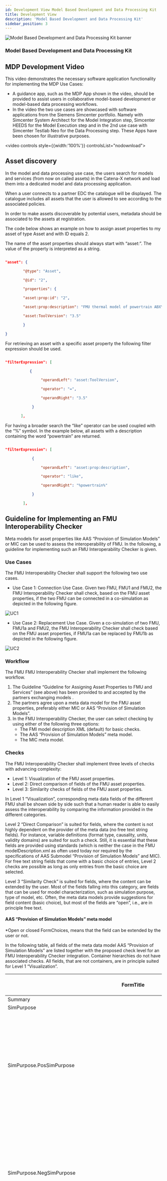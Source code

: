 ```yaml
---
id: Development View Model Based Development and Data Processing Kit
title: Development View
description: 'Model Based Development and Data Processing Kit'
sidebar_position: 3
---
```


![Model Based Development and Data Processing Kit banner](/img/kit-icons/behaviour-mdp-kit-icon.svg)

### Model Based Development and Data Processing Kit
<!--
Development View of the Kit.
-->

## MDP Development Video

This video demonstrates the necessary software application functionality for implementing the MDP Use Cases:

- A guidance app, such as the MDP App shown in the video, should be provided to assist users in collaborative model-based development or model-based data processing workflows.
- In the video the two use cases are showcased with software applications from the Siemens Simcenter portfolio. Namely with Simcenter System Architect for the Model Integration step, Simcenter HEEDS for the Model Execution step and in the 2nd use case with Simcenter Testlab Neo for the Data Processing step. These Apps have been chosen for illustrative purposes.

<video controls style={{width:'100%'}} controlsList="nodownload">
    <source src="images/mdp_kit_v1.0.mp4"/>
</video>

## Asset discovery

In the model and data processing use case, the users search for models and services (from now on called assets) in the Catena-X network and load them into a dedicated model and data processing application.

When a user connects to a partner EDC the catalogue will be displayed. The catalogue includes all assets that the user is allowed to see according to the associated policies.

In order to make assets discoverable by potential users, metadata should be associated to the assets at registration.

The code below shows an example on how to assign asset properties to my asset of type Asset and with ID equals 2.

The name of the asset properties should always start with “asset:”. The value of the property is interpreted as a string.

```json

"asset": {

        "@type": "Asset",

        "@id": "2",

        "properties": {

        "asset:prop:id": "2",

        "asset:prop:description": "FMU thermal model of powertrain ABXYZ",

        "asset:ToolVersion": "3.5"

        }

}

```

For retrieving an asset with a specific asset property the following filter expression should be used.

```json

"filterExpression": [

           {

                "operandLeft": "asset:ToolVersion",

                "operator": "=",

                "operandRight": "3.5"

            }

       ],

```

For having a broader search the “like” operator can be used coupled with the “%” symbol. In the example below, all assets with a description containing the word “powertrain” are returned.

```json

"filterExpression": [

            {

                "operandLeft": "asset:prop:description",

                "operator": "like",

                "operandRight": "%powertrain%"

            }

        ],

```

## Guideline for Implementing an FMU Interoperability Checker

Meta models for asset properties like AAS “Provision of Simulation Models” or MIC can be used to assess the interoperability of FMU. In the following, a guideline for implementing such an FMU Interoperability Checker is given.

### Use Cases

The FMU Interoperability Checker shall support the following two use cases.

- Use Case 1: Connection Use Case. Given two FMU, FMU1 and FMU2, the FMU Interoperability Checker shall check, based on the FMU asset properties, if the two FMU can be connected in a co-simulation as depicted in the following figure.

![UC1](images/Pic_IntCheckUC1.png)

- Use Case 2: Replacement Use Case. Given a co-simulation of two FMU, FMU1a and FMU2, the FMU Interoperability Checker shall check based on the FMU asset properties, if FMU1a can be replaced by FMU1b as depicted in the following figure.

![UC2](images/Pic_IntCheckUC2.png)

### Workflow

The FMU FMU Interoperability Checker shall implement the following workflow.

1. The Guideline “Guideline for Assigning Asset Properties to FMU and Services” (see above) has been provided to and accepted by the partners exchanging models .
2. The partners agree upon a meta data model for the FMU asset properties, preferably either MIC or AAS “Provision of Simulation Models”.
3. In the FMU Interoperability Checker, the user can select checking by using either of the following three options:
    - The FMI model description XML (default) for basic checks.
    - The AAS “Provision of Simulation Models” meta model.
    - The MIC meta model.

### Checks

The FMU Interoperability Checker shall implement three levels of checks with advancing complexity:

- Level 1: Visualization of the FMU asset properties.
- Level 2: Direct comparison of fields of the FMU asset properties.
- Level 3: Similarity checks of fields of the FMU asset properties.

In Level 1 “Visualization”, corresponding meta data fields of the different FMU shall be shown side by side such that a human reader is able to easily assess the interoperability by comparing the information provided in the different categories.

Level 2 “Direct Comparison” is suited for fields, where the content is not highly dependent on the provider of the meta data (no free text string fields). For instance, variable definitions (format type, causality, units, validity domains) are suited for such a check. Still, it is essential that these fields are provided using standards (which is neither the case in the FMU modelDescription.xml as often used today nor required by the specifications of AAS Submodel “Provision of Simulation Models” and MIC). For free text string fields that come with a basic choice of entries, Level 2 checks are possible as long as only entries from the basic choice are selected.

Level 3 “Similarity Check” is suited for fields, where the content can be extended by the user. Most of the fields falling into this category, are fields that can be used for model characterization, such as simulation purpose, type of model, etc. Often, the meta data models provide suggestions for field content (basic choice), but most of the fields are “open”, i.e., are in principle free text.

#### AAS “Provision of Simulation Models” meta model

*Open or closed FormChoices, means that the field can be extended by the user or not.

In the following table, all fields of the meta data model AAS “Provision of Simulation Models” are listed together with the proposed check level for an FMU Interoperability Checker integration. Container hierarchies do not have associated checks. All fields, that are not containers, are in principle suited for Level 1 “Visualization”.

| **FormTitle**| **FormChoices** | **FormChoices<br/>open or closed*** | **Level 1<br/>Visualization** | **Level 2<br/>Direct Comparison** | **Level 3<br/>Similarity Check** |
| --- | --- | --- | --- | --- | --- |
|Summary|||x|||
|SimPurpose||||||
|SimPurpose.PosSimPurpose|Concept evaluation;<br/>Sizing;<br/>Control design;<br/>Behaviour in fault condition;<br/>Validation and testing;<br/>Virtual commissioning;<br/>Condition monitoring;<br/>Predictive maintenance;<br/>Operator Training;<br/>Teaching|open|x|(x)|x|
|SimPurpose.NegSimPurpose|Concept evaluation;<br/>Sizing;<br/>Control design;<br/>Behaviour in fault condition;<br/>Validation and testing;<br/>Virtual commissioning;<br/>Condition monitoring;<br/>Predictive maintenance;<br/>Operator Training;<br/>Teaching|open|x|(x)|x|
|TypeOfModel|Linear model;<br/>Nonlinear model;<br/>Data-driven model;<br/>Lumped element model;<br/>Fixed causality model;<br/>Acausal model|open|x|(x)|x|
|ScopeOfModel|Logic and timing behaviour;<br/>Geometry;<br/>Kinematics;<br/>Dynamics;<br/>Distribution networks;<br/>Network communication;<br/>Visualization|open|x|(x)|x|
|LicenseModel|free;<br/>perpetual;<br/>subscription;<br/>volume-based|open|x|x|(x)|
|EngineeringDomain|Hydraulic Engineering;<br/>Electrical Engineering;<br/>Pneumatic Engineering;<br/>Mechanical Engineering;<br/>Material Flow;<br/>Robotics;<br/>Image Processing;<br/>Data Engineering;<br/>Process Engineering;<br/>Workflow Engineering;<br/>HMI Engineering;<br/>Control Engineering |open|x|(x)|x|
|Environment||||||
|Environment.OperatingSystem|||x|x||
|Environment.ToolEnvironment|||x|||
|Environment.DependencyEnvironment|||x|||
|Environment.VisualizationInformation|separately;<br/>integrated;<br/>none|closed|x|||
|Environment.SimulationTool||||||
|Environment.SimulationTool.SimToolName|||x|||
|Environment.SimulationTool.DependencySimTool|||x|||
|Environment.SimulationTool.Compiler|||x|||
|Environment.SimulationTool.SolverAndTolerances||||||
|Environment.SimulationTool.SolverAndTolerances.StepSizeControlNeeded|||x|||
|Environment.SimulationTool.SolverAndTolerances.FixedStepSize|||x|||
|Environment.SimulationTool.SolverAndTolerances.StiffSolverNeeded|||x|||
|Environment.SimulationTool.SolverAndTolerances.SolverIncluded|||x|x||
|Environment.SimulationTool.SolverAndTolerances.TestedToolSolverAlgorithm||||||
|Environment.SimulationTool.SolverAndTolerances.TestedToolSolverAlgorithm.SolverAlgorithm|||x|||
|Environment.SimulationTool.SolverAndTolerances.TestedToolSolverAlgorithm.ToolSolverFurtherDescription|||x|||
|Environment.SimulationTool.SolverAndTolerances.TestedToolSolverAlgorithm.Tolerance|||x|||
|RefSimDocumentation||||||
|ModelFile||||||
|ModelFile.ModelFileType|||x|x||
|ModelFile.ModelFileVersion||||||
|ModelFile.ModelFileVersion.ModelVersionId|||x|||
|ModelFile.ModelFileVersion.ModelPreviewImage||||||
|ModelFile.ModelFileVersion.DigitalFile||||||
|ModelFile.ModelFileVersion.ModelFileReleaseNotesTxt|||x|||
|ModelFile.ModelFileVersion.ModelFileReleaseNotesFile||||||
|ParamMethod|by using “technical data” of asset;<br/>by using “technical data” and user;<br/>by user interface;<br/>by setting file;<br/>not necessary;<br/>by documentation file;<br/>pre-parametrized|open|x|||
|ParamFile||||||
|InitStateMethod|not necessary;<br/>by user interface;<br/>by setting file;<br/>set states within simulation environment;<br/>integrated in model;<br/>by documentation file|open|x|||
|InitStateFile||||||
|DefaultSimTime|||x|||
|SimModManufacturingInformation||||||
|SimModManufacturingInformation.Company|||x|||
|SimModManufacturingInformation.Language|||x|||
|SimModManufacturingInformation.Email||||||
|SimModManufacturingInformation.Email.TypeOfEmailAddress|||x|||
|SimModManufacturingInformation.Email.EmailAddress|||x|||
|SimModManufacturingInformation.Email.TypeOfPublicKey|||x|||
|SimModManufacturingInformation.Email.PublicKey|||x|||
|SimModManufacturingInformation.Phone||||||
|SimModManufacturingInformation.Phone.TypeOfTelephone|||x|||
|SimModManufacturingInformation.Phone.TelephoneNumber||||||
|SimModManufacturingInformation.Phone.AvailableTime|||x|||
|Ports||||||
|Ports.PortsConnector||||||
|Ports.PortsConnector.PortsConnectorName|||x|||
|Ports.PortsConnector.PortsConDescription|||x|||
|Ports.PortsConnector.Variable||||||
|Ports.PortsConnector.Variable.VariableName|||x|x|(x)|
|Ports.PortsConnector.Variable.Range|||x|x||
|Ports.PortsConnector.Variable.VariableType|Real;<br/>Integer;<br/>Boolean;<br/>String;<br/>ENUM|open|x|x||
|Ports.PortsConnector.Variable.VariableDescription|||x||x|
|Ports.PortsConnector.Variable.UnitList|s;<br/>m;<br/>kg;<br/>N;<br/>m/s;<br/>m/s^2;<br/>V;<br/>A;<br/>K;<br/>none|open|x|x||
|Ports.PortsConnector.Variable.UnitDescription|||x|||
|Ports.PortsConnector.Variable.VariableCausality|input;<br/>output;<br/>acausal|closed|x|x||
|Ports.PortsConnector.Variable.VariablePrefix|Flow;<br/>Stream|closed<br/>(only for acausal variables)|x|x||
|Ports.BinaryConnector||||||
|Ports.BinaryConnector.BinaryConName|||x|||
|Ports.BinaryConnector.BinaryConDescription|||x|||

#### MIC meta model

*Open or closed FormChoices, means that the field can be extended by the user or not.

In the following table, all fields of the meta data model MIC are listed together with the proposed check level for an FMU Interoperability Checker integration. Container hierarchies do not have associated checks. All fields, that are not containers, are in principle suited for Level 1 “Visualization”.

| **Field**| **(Basic) Choices** | **Choices<br/>open or closed*** | **Level 1<br/>Visualization** | **Level 2<br/>Direct Comparison** | **Level 3<br/>Similarity Check** |
| --- | --- | --- | --- | --- | --- |
|general-information||||||
|general-information.name|||x|||
|general-information.description|||x|||
|general-information.owner|||x|||
|general-information.life-cycle-state|||x|||
|general-information.version|||x|||
|general-information.version-date|||x|||
|general-information.confidentiality|||x|x|(x)|
|general-information.license|||x|x|(x)|
|integration||||||
|integration.software||||||
|integration.software.language||||||
|integration.software.language.language-name|||x|||
|integration.software.language.language-version|||x|||
|integration.software.file-format||||||
|integration.software.file-format.file-format-name|||x|x||
|integration.software.file-format.file-format-version|||x|x||
|integration.software.required-simulation-tool||||||
|integration.software.required-simulation-tool.tool-name|||x|||
|integration.software.required-simulation-tool.tool-version|||x|||
|integration.software.required-simulation-tool.alternative-tool||||||
|integration.software.required-compiler||||||
|integration.software.required-compiler.compiler-name|||x|||
|integration.software.required-compiler.compiler-version|||x|||
|integration.software.required-compiler.alternative-compiler||||||
|integration.software.required-operating-system||||||
|integration.software.required-operating-system.operating-system-name|||x|x||
|integration.software.required-operating-system.operating-system-version|||x|x||
|integration.software.required-operating-system.alternative-operating-system||||||
|integration.software.other-software-requirement||||||
|integration.software.other-software-requirement.software-requirement|||x|||
|integration.software.other-software-requirement.alternative-software-requirement||||||
|integration.reference-hardware-and-performance||||||
|integration.reference-hardware-and-performance.name-of-the-refernce-hardware|||x|||
|integration.reference-hardware-and-performance.time-factor|||x|||
|integration.reference-hardware-and-performance.characteristics-ofthe-reference-hardware||||||
|integration.reference-hardware-and-performance.characteristics-ofthe-reference-hardware.CPU|||x|||
|integration.reference-hardware-and-performance.characteristics-ofthe-reference-hardware.RAM|||x|||
|integration.reference-hardware-and-performance.characteristics-ofthe-reference-hardware.data-storage|||x|||
|integration.reference-hardware-and-performance.characteristics-ofthe-reference-hardware.other-hardware-characteristics|||x|||
|content-and-computation||||||
|content-and-computation.modelling-choice||||||
|content-and-computation.modelling-choice.explicative-text|||x||x|
|content-and-computation.modelling-choice.formalization||||||
|content-and-computation.modelling-choice.formalization.modelling-field|“Solid mechanics”,<br/>“Mechanics of materials”,<br/>“Fluid mechanics”,<br/>“Acoustics and vibrations”,<br/>“Electromagnetics”,<br/>“Thermal”,<br/>“Chemistry”,<br/>“Optics”,<br/>“Biology”,<br/>“Sociology”<br/>|open|x|(x)|x|
|content-and-computation.modelling-choice.formalization.type-of-choice|“model”,<br/>“neglect”| closed|x|x||
|content-and-computation.modelling-choice.formalization.time-scale|||x||x|
|content-and-computation.behavior||||||
|content-and-computation.behavior.behavior-specification|||x||x|
|content-and-computation.behavior.model-type|“Discrete”,<br/>“Continuous”,<br/>“Deterministic”,<br/>“Stochastic”,<br/>“Static”,<br/>“Dynamic”,<br/>“Causal”,<br/>“Acausal”,<br/>“Bond graph”,<br/>“Block diagram”,<br/>“Transfer function”,<br/>“State Machine diagram”,<br/>“Neural network”,<br/>“Empirical data” |open|x|(x)|x|
|content-and-computation.default-solver||||||
|content-and-computation.default-solver.solver-name|||x|||
|content-and-computation.default-solver.step-size|||x|||
|content-and-computation.default-solver.embedded| “Yes”,<br/>“No”| closed|x|x||
|ports-internal-variables-and-parameters||||||
|ports-internal-variables-and-parameters.ports||||||
|ports-internal-variables-and-parameters.ports.variable||||||
|ports-internal-variables-and-parameters.ports.variable.name|||x|x|(x)|
|ports-internal-variables-and-parameters.ports.variable.description|||x||x|
|ports-internal-variables-and-parameters.ports.variable.type|Not provided by specification but using a standard should be agreed.||x|x||
|ports-internal-variables-and-parameters.ports.variable.unit|Not provided by specification but using a standard should be agreed.||x|x||
|ports-internal-variables-and-parameters.ports.variable.default-value|||x|||
|ports-internal-variables-and-parameters.ports.variable.in-out|“In”,<br/>“Out”|closed|x|x||
|ports-internal-variables-and-parameters.ports.variable.validity-domain|Not provided by specification but using a standard should be agreed. For outputs, this field should be used in the sense of a result range.||x|x||
|ports-internal-variables-and-parameters.ports.port||||||
|ports-internal-variables-and-parameters.ports.port.name||||||
|ports-internal-variables-and-parameters.ports.port.description||||||
|ports-internal-variables-and-parameters.ports.port.port||||||
|ports-internal-variables-and-parameters.internal-variables||||||
|ports-internal-variables-and-parameters.internal-variables.internal-variable||||||
|ports-internal-variables-and-parameters.internal-variables.internal-variable.name|||x|||
|ports-internal-variables-and-parameters.internal-variables.internal-variable.description||||||
|ports-internal-variables-and-parameters.internal-variables.internal-variable.type|||x|||
|ports-internal-variables-and-parameters.internal-variables.internal-variable.unit|||x|||
|ports-internal-variables-and-parameters.internal-variables.internal-variable.default-value|||x|||
|ports-internal-variables-and-parameters.internal-variables.internal-variable.validity-domain|||x|||
|ports-internal-variables-and-parameters.internal-variables.group-of-internal-variables||||||
|ports-internal-variables-and-parameters.internal-variables.group-of-internal-variables.name||||||
|ports-internal-variables-and-parameters.internal-variables.group-of-internal-variables.description||||||
|ports-internal-variables-and-parameters.internal-variables.group-of-internal-variables.group-of-internal-variables||||||
|ports-internal-variables-and-parameters.parameters||||||
|ports-internal-variables-and-parameters.parameters.parameter||||||
|ports-internal-variables-and-parameters.parameters.parameter.name|||x|||
|ports-internal-variables-and-parameters.parameters.parameter.description|||x|||
|ports-internal-variables-and-parameters.parameters.parameter.type|||x|||
|ports-internal-variables-and-parameters.parameters.parameter.unit|||x|||
|ports-internal-variables-and-parameters.parameters.parameter.default-value|||x|||
|ports-internal-variables-and-parameters.parameters.parameter.validity-domain|||x|||
|ports-internal-variables-and-parameters.parameters.group-of-parameters||||||
|ports-internal-variables-and-parameters.parameters.group-of-parameters.name||||||
|ports-internal-variables-and-parameters.parameters.group-of-parameters.description||||||
|ports-internal-variables-and-parameters.parameters.group-of-parameters.group-of-parameters||||||
|verification-and-validation||||||
|verification-and-validation.test||||||
|verification-and-validation.test.method|||x|||
|verification-and-validation.test.documentation|||x|||
|verification-and-validation.metric||||||
|verification-and-validation.metric.name|||x|||
|verification-and-validation.metric.score|||x|||

## NOTICE

This work is licensed under the [CC-BY-4.0](https://creativecommons.org/licenses/by/4.0/legalcode).
